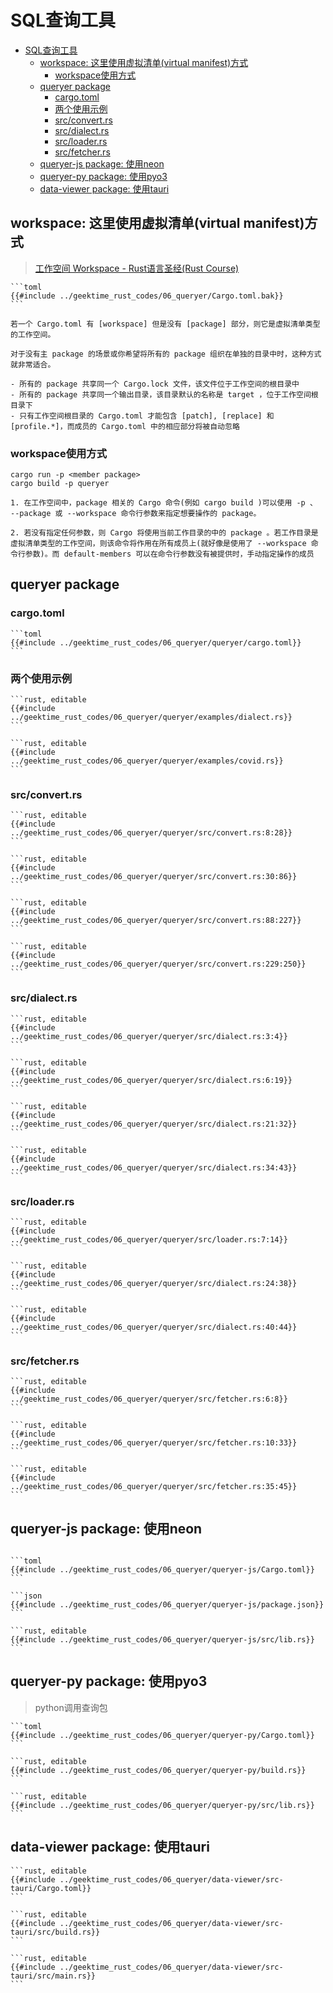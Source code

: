 # SQL查询工具

<!--ts-->
* [SQL查询工具](#sql查询工具)
   * [workspace: 这里使用虚拟清单(virtual manifest)方式](#workspace-这里使用虚拟清单virtual-manifest方式)
      * [workspace使用方式](#workspace使用方式)
   * [queryer package](#queryer-package)
      * [cargo.toml](#cargotoml)
      * [两个使用示例](#两个使用示例)
      * [src/convert.rs](#srcconvertrs)
      * [src/dialect.rs](#srcdialectrs)
      * [src/loader.rs](#srcloaderrs)
      * [src/fetcher.rs](#srcfetcherrs)
   * [queryer-js package: 使用neon](#queryer-js-package-使用neon)
   * [queryer-py package: 使用pyo3](#queryer-py-package-使用pyo3)
   * [data-viewer package: 使用tauri](#data-viewer-package-使用tauri)

<!-- Created by https://github.com/ekalinin/github-markdown-toc -->
<!-- Added by: runner, at: Tue Oct 11 08:12:11 UTC 2022 -->

<!--te-->

## workspace: 这里使用虚拟清单(virtual manifest)方式

> [工作空间 Workspace - Rust语言圣经(Rust Course)](https://course.rs/cargo/reference/workspaces.html)

~~~admonish note title="Cargo.toml " collapsible=true
```toml
{{#include ../geektime_rust_codes/06_queryer/Cargo.toml.bak}}
```
~~~

~~~admonish info title="虚拟清单" collapsible=true
若一个 Cargo.toml 有 [workspace] 但是没有 [package] 部分，则它是虚拟清单类型的工作空间。

对于没有主 package 的场景或你希望将所有的 package 组织在单独的目录中时，这种方式就非常适合。
~~~

~~~admonish tip title="workspace关键点" collapsible=true
- 所有的 package 共享同一个 Cargo.lock 文件，该文件位于工作空间的根目录中
- 所有的 package 共享同一个输出目录，该目录默认的名称是 target ，位于工作空间根目录下
- 只有工作空间根目录的 Cargo.toml 才能包含 [patch], [replace] 和 [profile.*]，而成员的 Cargo.toml 中的相应部分将被自动忽略
~~~

### workspace使用方式

```shell
cargo run -p <member package>
cargo build -p queryer
```

~~~admonish info title='使用说明' collapsible=true
1. 在工作空间中，package 相关的 Cargo 命令(例如 cargo build )可以使用 -p 、 --package 或 --workspace 命令行参数来指定想要操作的 package。

2. 若没有指定任何参数，则 Cargo 将使用当前工作目录的中的 package 。若工作目录是虚拟清单类型的工作空间，则该命令将作用在所有成员上(就好像是使用了 --workspace 命令行参数)。而 default-members 可以在命令行参数没有被提供时，手动指定操作的成员
~~~

## queryer package

### cargo.toml

~~~admonish note title="cargo.toml " collapsible=true
```toml
{{#include ../geektime_rust_codes/06_queryer/queryer/cargo.toml}}
```
~~~

### 两个使用示例

~~~admonish note title="1. dialect.rs:SQL解析" collapsible=true
```rust, editable
{{#include ../geektime_rust_codes/06_queryer/queryer/examples/dialect.rs}}
```
~~~

~~~admonish note title="2. covid.rs: AST转换 " collapsible=true
```rust, editable
{{#include ../geektime_rust_codes/06_queryer/queryer/examples/covid.rs}}
```
~~~

### src/convert.rs

~~~admonish note title="结构体定义:sql与对应部分结构体, 注意限于孤儿原则的再包装" collapsible=true
```rust, editable
{{#include ../geektime_rust_codes/06_queryer/queryer/src/convert.rs:8:28}}
```
~~~

~~~admonish note title="sql的转换" collapsible=true
```rust, editable
{{#include ../geektime_rust_codes/06_queryer/queryer/src/convert.rs:30:86}}
```
~~~

~~~admonish note title=" 对应部分结构体的转换" collapsible=true
```rust, editable
{{#include ../geektime_rust_codes/06_queryer/queryer/src/convert.rs:88:227}}
```
~~~

~~~admonish note title="单元测试" collapsible=true
```rust, editable
{{#include ../geektime_rust_codes/06_queryer/queryer/src/convert.rs:229:250}}
```
~~~

### src/dialect.rs

~~~admonish note title="定义方言结构体" collapsible=true
```rust, editable
{{#include ../geektime_rust_codes/06_queryer/queryer/src/dialect.rs:3:4}}
```
~~~

~~~admonish note title="给方言结构体实现trait" collapsible=true
```rust, editable
{{#include ../geektime_rust_codes/06_queryer/queryer/src/dialect.rs:6:19}}
```
~~~

~~~admonish note title="添加测试用函数" collapsible=true
```rust, editable
{{#include ../geektime_rust_codes/06_queryer/queryer/src/dialect.rs:21:32}}
```
~~~

~~~admonish note title="单元测试 " collapsible=true
```rust, editable
{{#include ../geektime_rust_codes/06_queryer/queryer/src/dialect.rs:34:43}}
```
~~~

### src/loader.rs

~~~admonish note title="定义Loader与CsvLoader" collapsible=true
```rust, editable
{{#include ../geektime_rust_codes/06_queryer/queryer/src/loader.rs:7:14}}
```
~~~

~~~admonish note title="定义trait并给CsvLoader实现" collapsible=true
```rust, editable
{{#include ../geektime_rust_codes/06_queryer/queryer/src/dialect.rs:24:38}}
```
~~~

~~~admonish note title="todo: 给CsvLoader添加内容检测" collapsible=true
```rust, editable
{{#include ../geektime_rust_codes/06_queryer/queryer/src/dialect.rs:40:44}}
```
~~~

### src/fetcher.rs

~~~admonish note title="定义UrlFetcher与FileFetcher" collapsible=true
```rust, editable
{{#include ../geektime_rust_codes/06_queryer/queryer/src/fetcher.rs:6:8}}
```
~~~

~~~admonish note title="定义trait并给Fetcher与FileFetcher实现 " collapsible=true
```rust, editable
{{#include ../geektime_rust_codes/06_queryer/queryer/src/fetcher.rs:10:33}}
```
~~~

~~~admonish note title="最后定义一个获取数据的方法 " collapsible=true
```rust, editable
{{#include ../geektime_rust_codes/06_queryer/queryer/src/fetcher.rs:35:45}}
```
~~~

## queryer-js package: 使用neon

~~~admonish note title="Cargo.toml " collapsible=true

```toml
{{#include ../geektime_rust_codes/06_queryer/queryer-js/Cargo.toml}}
```
~~~

~~~admonish note title="build in package.json" collapsible=true
```json
{{#include ../geektime_rust_codes/06_queryer/queryer-js/package.json}}
```
~~~

~~~admonish note title="src/lib.rs " collapsible=true
```rust, editable
{{#include ../geektime_rust_codes/06_queryer/queryer-js/src/lib.rs}}
```
~~~

## queryer-py package: 使用pyo3

> python调用查询包

~~~admonish note title="Cargo.toml " collapsible=true
```toml
{{#include ../geektime_rust_codes/06_queryer/queryer-py/Cargo.toml}}
```
~~~

~~~admonish note title="build.rs " collapsible=true
```rust, editable
{{#include ../geektime_rust_codes/06_queryer/queryer-py/build.rs}}
```
~~~

~~~admonish note title="src/lib.rs" collapsible=true
```rust, editable
{{#include ../geektime_rust_codes/06_queryer/queryer-py/src/lib.rs}}
```
~~~

## data-viewer package: 使用tauri

~~~admonish note title="Cargo.toml" collapsible=true
```rust, editable
{{#include ../geektime_rust_codes/06_queryer/data-viewer/src-tauri/Cargo.toml}}
```
~~~

~~~admonish note title="build.rs" collapsible=true
```rust, editable
{{#include ../geektime_rust_codes/06_queryer/data-viewer/src-tauri/src/build.rs}}
```
~~~

~~~admonish note title="main.rs " collapsible=true
```rust, editable
{{#include ../geektime_rust_codes/06_queryer/data-viewer/src-tauri/src/main.rs}}
```
~~~
